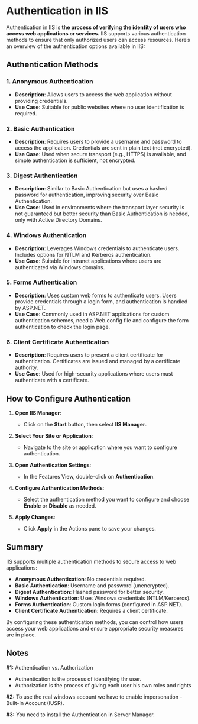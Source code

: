 # Authentication in IIS

Authentication in IIS is **the process of verifying the identity of users who access web applications or services.** IIS supports various authentication methods to ensure that only authorized users can access resources. Here’s an overview of the authentication options available in IIS:

## Authentication Methods

### 1. Anonymous Authentication
- **Description**: Allows users to access the web application without providing credentials.
- **Use Case**: Suitable for public websites where no user identification is required.

### 2. Basic Authentication
- **Description**: Requires users to provide a username and password to access the application. Credentials are sent in plain text (not encrypted).
- **Use Case**: Used when secure transport (e.g., HTTPS) is available, and simple authentication is sufficient, not encrypted.

### 3. Digest Authentication
- **Description**: Similar to Basic Authentication but uses a hashed password for authentication, improving security over Basic Authentication.
- **Use Case**: Used in environments where the transport layer security is not guaranteed but better security than Basic Authentication is needed, only with Active Directory Domains.

### 4. Windows Authentication
- **Description**: Leverages Windows credentials to authenticate users. Includes options for NTLM and Kerberos authentication.
- **Use Case**: Suitable for intranet applications where users are authenticated via Windows domains.

### 5. Forms Authentication
- **Description**: Uses custom web forms to authenticate users. Users provide credentials through a login form, and authentication is handled by ASP.NET.
- **Use Case**: Commonly used in ASP.NET applications for custom authentication schemes, need a Web.config file and configure the form authentication to check the login page.

### 6. Client Certificate Authentication
- **Description**: Requires users to present a client certificate for authentication. Certificates are issued and managed by a certificate authority.
- **Use Case**: Used for high-security applications where users must authenticate with a certificate.

## How to Configure Authentication

1. **Open IIS Manager**:
   - Click on the **Start** button, then select **IIS Manager**.

2. **Select Your Site or Application**:
   - Navigate to the site or application where you want to configure authentication.

3. **Open Authentication Settings**:
   - In the Features View, double-click on **Authentication**.

4. **Configure Authentication Methods**:
   - Select the authentication method you want to configure and choose **Enable** or **Disable** as needed.

5. **Apply Changes**:
   - Click **Apply** in the Actions pane to save your changes.

## Summary

IIS supports multiple authentication methods to secure access to web applications:

- **Anonymous Authentication**: No credentials required.
- **Basic Authentication**: Username and password (unencrypted).
- **Digest Authentication**: Hashed password for better security.
- **Windows Authentication**: Uses Windows credentials (NTLM/Kerberos).
- **Forms Authentication**: Custom login forms (configured in ASP.NET).
- **Client Certificate Authentication**: Requires a client certificate.

By configuring these authentication methods, you can control how users access your web applications and ensure appropriate security measures are in place.

## Notes

**#1:** Authentication vs. Authorization
- Authentication is the process of identifying thr user.
- Authorization is the process of giving each user his own roles and rights

**#2:** To use the real windows account we have to enable impersonation - Built-In Account (IUSR).

**#3:** You need to install the Authentication in Server Manager. 